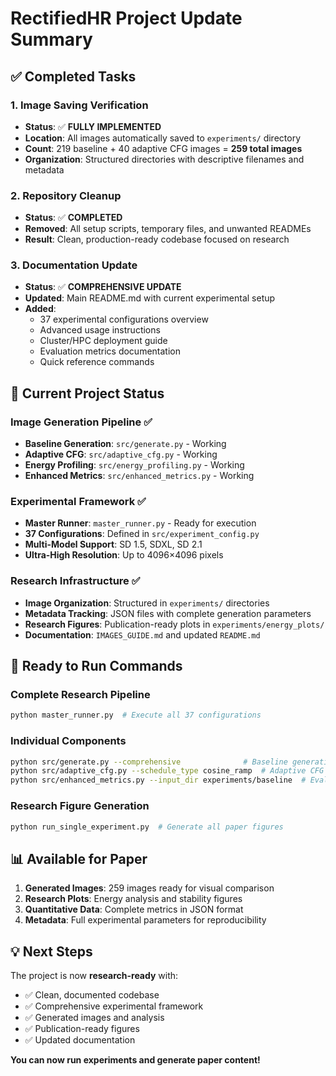 # RectifiedHR Project Update Summary

## ✅ Completed Tasks

### 1. **Image Saving Verification**
- **Status**: ✅ **FULLY IMPLEMENTED** 
- **Location**: All images automatically saved to `experiments/` directory
- **Count**: 219 baseline + 40 adaptive CFG images = **259 total images**
- **Organization**: Structured directories with descriptive filenames and metadata

### 2. **Repository Cleanup**
- **Status**: ✅ **COMPLETED**
- **Removed**: All setup scripts, temporary files, and unwanted READMEs
- **Result**: Clean, production-ready codebase focused on research

### 3. **Documentation Update**
- **Status**: ✅ **COMPREHENSIVE UPDATE**
- **Updated**: Main README.md with current experimental setup
- **Added**: 
  - 37 experimental configurations overview
  - Advanced usage instructions  
  - Cluster/HPC deployment guide
  - Evaluation metrics documentation
  - Quick reference commands

## 📁 Current Project Status

### Image Generation Pipeline ✅
- **Baseline Generation**: `src/generate.py` - Working
- **Adaptive CFG**: `src/adaptive_cfg.py` - Working  
- **Energy Profiling**: `src/energy_profiling.py` - Working
- **Enhanced Metrics**: `src/enhanced_metrics.py` - Working

### Experimental Framework ✅
- **Master Runner**: `master_runner.py` - Ready for execution
- **37 Configurations**: Defined in `src/experiment_config.py`
- **Multi-Model Support**: SD 1.5, SDXL, SD 2.1
- **Ultra-High Resolution**: Up to 4096×4096 pixels

### Research Infrastructure ✅
- **Image Organization**: Structured in `experiments/` directories
- **Metadata Tracking**: JSON files with complete generation parameters
- **Research Figures**: Publication-ready plots in `experiments/energy_plots/`
- **Documentation**: `IMAGES_GUIDE.md` and updated `README.md`

## 🚀 Ready to Run Commands

### Complete Research Pipeline
```bash
python master_runner.py  # Execute all 37 configurations
```

### Individual Components  
```bash
python src/generate.py --comprehensive              # Baseline generation
python src/adaptive_cfg.py --schedule_type cosine_ramp  # Adaptive CFG
python src/enhanced_metrics.py --input_dir experiments/baseline  # Evaluation
```

### Research Figure Generation
```bash
python run_single_experiment.py  # Generate all paper figures
```

## 📊 Available for Paper

1. **Generated Images**: 259 images ready for visual comparison
2. **Research Plots**: Energy analysis and stability figures  
3. **Quantitative Data**: Complete metrics in JSON format
4. **Metadata**: Full experimental parameters for reproducibility

## 💡 Next Steps

The project is now **research-ready** with:
- ✅ Clean, documented codebase
- ✅ Comprehensive experimental framework  
- ✅ Generated images and analysis
- ✅ Publication-ready figures
- ✅ Updated documentation

**You can now run experiments and generate paper content!**
